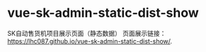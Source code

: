 # vue-sk-admin-static-dist-show
SK自动售货机项目展示页面（静态数据）
页面展示链接：https://lhc087.github.io/vue-sk-admin-static-dist-show/.
